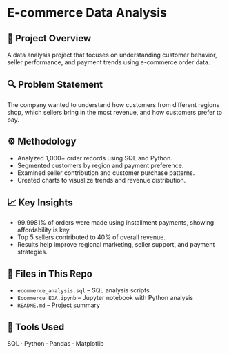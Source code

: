 # E-commerce Data Analysis

## 📌 Project Overview
A data analysis project that focuses on understanding customer behavior, seller performance, and payment trends using e-commerce order data.

## 🔍 Problem Statement
The company wanted to understand how customers from different regions shop, which sellers bring in the most revenue, and how customers prefer to pay.

## ⚙️ Methodology
- Analyzed 1,000+ order records using SQL and Python.
- Segmented customers by region and payment preference.
- Examined seller contribution and customer purchase patterns.
- Created charts to visualize trends and revenue distribution.

## 📈 Key Insights
- 99.9981% of orders were made using installment payments, showing affordability is key.
- Top 5 sellers contributed to 40% of overall revenue.
- Results help improve regional marketing, seller support, and payment strategies.

## 📂 Files in This Repo
- `ecommerce_analysis.sql` – SQL analysis scripts
- `Ecommerce_EDA.ipynb` – Jupyter notebook with Python analysis
- `README.md` – Project summary

## 🧰 Tools Used
SQL · Python · Pandas · Matplotlib
